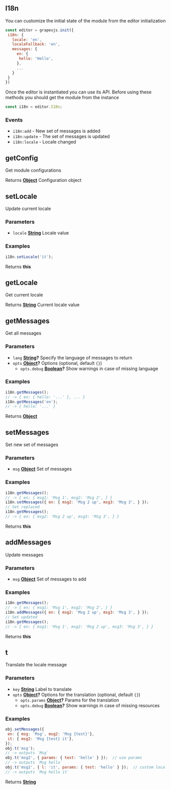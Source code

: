 <!-- Generated by documentation.js. Update this documentation by updating the source code. -->

## I18n

You can customize the initial state of the module from the editor initialization

```js
const editor = grapesjs.init({
 i18n: {
   locale: 'en',
   localeFallback: 'en',
   messages: {
     en: {
      hello: 'Hello',
     },
     ...
   }
 }
})
```

Once the editor is instantiated you can use its API. Before using these methods you should get the module from the instance

```js
const i18n = editor.I18n;
```

### Events

-   `i18n:add` - New set of messages is added
-   `i18n:update` - The set of messages is updated
-   `i18n:locale` - Locale changed

## getConfig

Get module configurations

Returns **[Object][1]** Configuration object

## setLocale

Update current locale

### Parameters

-   `locale` **[String][2]** Locale value

### Examples

```javascript
i18n.setLocale('it');
```

Returns **this** 

## getLocale

Get current locale

Returns **[String][2]** Current locale value

## getMessages

Get all messages

### Parameters

-   `lang` **[String][2]?** Specify the language of messages to return
-   `opts` **[Object][1]?** Options (optional, default `{}`)
    -   `opts.debug` **[Boolean][3]?** Show warnings in case of missing language

### Examples

```javascript
i18n.getMessages();
// -> { en: { hello: '...' }, ... }
i18n.getMessages('en');
// -> { hello: '...' }
```

Returns **[Object][1]** 

## setMessages

Set new set of messages

### Parameters

-   `msg` **[Object][1]** Set of messages

### Examples

```javascript
i18n.getMessages();
// -> { en: { msg1: 'Msg 1', msg2: 'Msg 2', } }
i18n.setMessages({ en: { msg2: 'Msg 2 up', msg3: 'Msg 3', } });
// Set replaced
i18n.getMessages();
// -> { en: { msg2: 'Msg 2 up', msg3: 'Msg 3', } }
```

Returns **this** 

## addMessages

Update messages

### Parameters

-   `msg` **[Object][1]** Set of messages to add

### Examples

```javascript
i18n.getMessages();
// -> { en: { msg1: 'Msg 1', msg2: 'Msg 2', } }
i18n.addMessages({ en: { msg2: 'Msg 2 up', msg3: 'Msg 3', } });
// Set updated
i18n.getMessages();
// -> { en: { msg1: 'Msg 1', msg2: 'Msg 2 up', msg3: 'Msg 3', } }
```

Returns **this** 

## t

Translate the locale message

### Parameters

-   `key` **[String][2]** Label to translate
-   `opts` **[Object][1]?** Options for the translation (optional, default `{}`)
    -   `opts.params` **[Object][1]?** Params for the translation
    -   `opts.debug` **[Boolean][3]?** Show warnings in case of missing resources

### Examples

```javascript
obj.setMessages({
 en: { msg: 'Msg', msg2: 'Msg {test}'},
 it: { msg2: 'Msg {test} it'},
});
obj.t('msg');
// -> outputs `Msg`
obj.t('msg2', { params: { test: 'hello' } });  // use params
// -> outputs `Msg hello`
obj.t('msg2', { l: 'it', params: { test: 'hello' } });  // custom local
// -> outputs `Msg hello it`
```

Returns **[String][2]** 

[1]: https://developer.mozilla.org/docs/Web/JavaScript/Reference/Global_Objects/Object

[2]: https://developer.mozilla.org/docs/Web/JavaScript/Reference/Global_Objects/String

[3]: https://developer.mozilla.org/docs/Web/JavaScript/Reference/Global_Objects/Boolean
